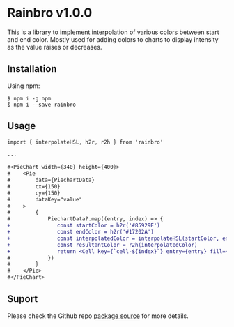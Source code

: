 # Rainbro v1.0.0

This is a library to implement interpolation of various colors between start and end color. Mostly used for adding colors to charts to display intensity as the value raises or decreases.


## Installation

Using npm:
```shell
$ npm i -g npm
$ npm i --save rainbro
```

## Usage
```diff
import { interpolateHSL, h2r, r2h } from 'rainbro'

...

#<PieChart width={340} height={400}>
#    <Pie
#        data={PiechartData}
#        cx={150}
#        cy={150}
#        dataKey="value"
#    >
#        {
#            PiechartData?.map((entry, index) => {
+               const startColor = h2r('#85929E')
+               const endColor = h2r('#17202A')
+               const interpolatedColor = interpolateHSL(startColor, endColor, (1 / PiechartData.length) * index)
+               const resultantColor = r2h(interpolatedColor)
+               return <Cell key={`cell-${index}`} entry={entry} fill={resultantColor} />
#            })
#        }
#    </Pie>
#</PieChart>

```
## Suport
Please check the Github repo [package source](https://github.com/rickieanand/rainbrow/) for more details.
